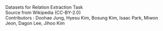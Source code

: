 Datasets for Relation Extraction Task  
Source from Wikipedia (CC-BY-2.0)  
Contributors : Doohae Jung, Hyesu Kim, Bosung Kim, Isaac Park, Miwon Jeon, Dagon Lee, Jihoo Kim  